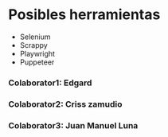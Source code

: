 # Posibles herramientas
+ Selenium
+ Scrappy
+ Playwright
+ Puppeteer

### Colaborator1: Edgard
### Colaborator2: Criss zamudio
### Colaborator3: Juan Manuel Luna 
